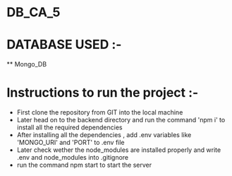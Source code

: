 # DB_CA_5

# DATABASE USED :- 
** Mongo_DB 

# Instructions to run the project :- 
- First clone the repository from GIT into the local machine
- Later head on to the backend directory and run the command 'npm i' to install all the required dependencies
- After installing all the dependencies , add .env variables like 'MONGO_URI' and 'PORT' to .env file
- Later check wether the node_modules are installed properly and write .env and node_modules into .gitignore
- run the command npm start to start the server 